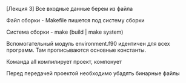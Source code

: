 [Лекция 3]
Все входные данные берем из файла

Файл сборки - Makefile пишется под систему сборки

Система сборки - make (build | make system)

Вспомогательный модуль environment.f90 идентичен для всех программ. Там прописываются основные константы.

Команда all компилирует проект, компонует

Перед передачей проектой необходимо убадять бинарные файлы
